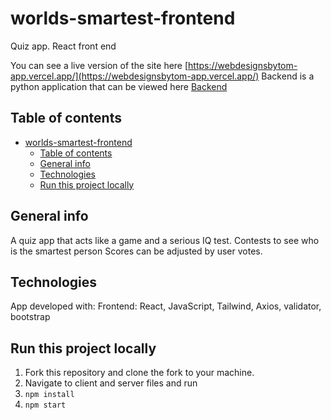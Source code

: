 # worlds-smartest-frontend

Quiz app. React front end

You can see a live version of the site here [https://webdesignsbytom-app.vercel.app/](https://webdesignsbytom-app.vercel.app/)
Backend is a python application that can be viewed here [Backend](https://github.com/webdesignsbytom/worlds-smartest-backend)

## Table of contents

- [worlds-smartest-frontend](#worlds-smartest-frontend)
  - [Table of contents](#table-of-contents)
  - [General info](#general-info)
  - [Technologies](#technologies)
  - [Run this project locally](#run-this-project-locally)

## General info

A quiz app that acts like a game and a serious IQ test.
Contests to see who is the smartest person
Scores can be adjusted by user votes.

## Technologies

App developed with:
Frontend: React, JavaScript, Tailwind, Axios, validator, bootstrap

## Run this project locally

1. Fork this repository and clone the fork to your machine.
2. Navigate to client and server files and run
3. `npm install`
4. `npm start`
